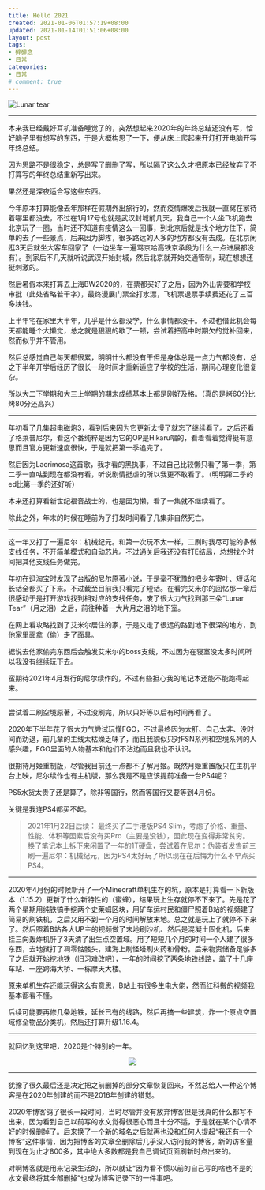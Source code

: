 ```yaml
---
title: Hello 2021
created: 2021-01-06T01:57:19+08:00
updated: 2021-01-14T01:51:06+08:00
layout: post
tags:
- 碎碎念
- 日常
categories:
- 日常
# comment: true
---
```


![Lunar tear](/posts/hello-2021/images/1.jpg "Lunar tear")

<!--more-->

<!--aplayer
{
    "name": "Gloria",
    "artist": "Kalafina",
    "theme": "#cc2222",
    "url": "https://music.starry-s.moe/music/kalafina-gloria.aac",
    "cover": "https://music.starry-s.moe/music/cover/2505786999756176.png"
}
-->

------

本来我已经戴好耳机准备睡觉了的，突然想起来2020年的年终总结还没有写，恰好脑子里有想写的东西，于是大概构思了一下，便从床上爬起来开灯打开电脑开写年终总结。

因为思路不是很稳定，总是写了删删了写，所以隔了这么久才把原本已经放弃了不打算写的年终总结重新写出来。

果然还是深夜适合写这些东西。

今年原本打算能像去年那样在假期外出旅行的，然而疫情爆发后我就一直窝在家待着哪里都没去，不过在1月17号也就是武汉封城前几天，我自己一个人坐飞机跑去北京玩了一圈，当时还不知道有疫情这么一回事，到北京后就是找个地方住下，简单的去了一些景点，后来因为脚疼，很多路远的人多的地方都没有去成。在北京闲逛3天后就坐大客车回家了（一边坐车一遍骂京哈高铁京承段为什么一点进展都没有）。到家后不几天就听说武汉开始封城，然后北京就开始交通管制，现在想想还挺刺激的。

然后暑假本来打算去上海BW2020的，在票都买好了之后，因为外出需要和学校审批（此处省略若干字），最终漫展门票全打水漂，飞机票退票手续费还花了三百多块钱。

上半年宅在家里大半年，几乎是什么都没学，什么事情都没干。不过也借此机会每天都能睡个大懒觉，总之就是狠狠的歇了一顿，尝试着把高中时期欠的觉补回来，然而似乎并不管用。

然后总感觉自己每天都很累，明明什么都没有干但是身体总是一点力气都没有，总之下半年开学后经历了很长一段时间才重新适应了学校的生活，期间心理变化很复杂。

所以大二下学期和大三上学期的期末成绩基本上都是刚好及格。（真的是烤60分比烤80分还高兴）

------

年初看了几集超电磁炮3，看到后来因为它更新太慢了就忘了继续看了。之后还看了格莱普尼尔，看这个番纯粹是因为它的OP是Hikaru唱的，看着看着觉得挺有意思而且官方更新速度很快，于是就把第一季追完了。

然后因为Lacrimosa这首歌，我才看的黑执事，不过自己比较懒只看了第一季，第二季一直咕到现在都没有看，听说剧情挺虐的所以我更不敢看了。（明明第二季的ed比第一季的还好听）

本来还打算看新世纪福音战士的，也是因为懒，看了一集就不继续看了。

除此之外，年末的时候在睡前为了打发时间看了几集非自然死亡。

------

这一年又打了一遍尼尔：机械纪元。和第一次玩不太一样，二刷时我尽可能的多做支线任务，不开简单模式和自动芯片。不过通关后我还没有打E结局，总想找个时间把其他支线任务做完。

年初在逛淘宝时发现了台版的尼尔原著小说，于是毫不犹豫的把少年寄叶、短话和长话全都买了下来。不过截至目前我只看完了短话。在看完艾米尔的回忆那一章后很感动于是打开游戏找到相对应的支线任务，废了很大力气找到那三朵“Lunar Tear”（月之泪）之后，前往种着一大片月之泪的地下室。

在网上看攻略找到了艾米尔居住的家，于是又走了很远的路到地下很深的地方，到他家里面拿（偷）走了面具。

据说去他家偷完东西后会触发艾米尔的boss支线，不过因为在寝室没太多时间所以我没有继续玩下去。

蛮期待2021年4月发行的尼尔续作的，不过有些担心我的笔记本还能不能跑得起来。

------

尝试着二刷空境原著，不过没刷完，所以只好等以后有时间再看了。

2020年下半年花了很大力气尝试玩懂FGO，不过最终因为太肝、自己太非、没时间而劝退，前几章的主线太枯燥乏味了，而且我貌似只对FSN系列和空境系列的人感兴趣，FGO里面的人物基本和他们不沾边而且我也不认识。

很期待月姬重制版，尽管我目前还一点都不了解月姬。既然月姬重置版只在主机平台上映，尼尔续作也有主机版，那么我是不是应该提前准备一台PS4呢？

PS5水货太贵了还是算了，除非等国行，然而等国行又要等到4月份。

关键是我连PS4都买不起。

> 2021年1月22日后续：
> 最终买了二手港版PS4 Slim，考虑了价格、重量、性能、体积等因素后没有买Pro（主要是没钱），因此现在变得非常贫穷。
> 换了笔记本上拆下来闲置了一年的1T硬盘，尝试着在尼尔：伪装者发售前三刷一遍尼尔：机械纪元，因为PS4太好玩了所以现在在后悔为什么不早点买PS4。

-------

2020年4月份的时候新开了一个Minecraft单机生存的坑，原本是打算看一下新版本（1.15.2）更新了什么新特性的（蜜蜂），结果玩上生存就停不下来了。先是花了两个星期用纯铁镐手挖两个史莱姆区块，用矿车运村民和僵尸照着B站的视频建了简易的刷铁机，之后又用不到一个月的时间解放末地。总之就是玩上了就停不下来了。然后照着B站各大UP主的视频做了末地刷沙机、然后是混凝土固化机，后来挂三向轰炸机肝了3天清了出生点空置域。用了短短几个月的时间一个人建了很多东西，去地狱打了凋零骷髅头，建海上刷怪塔刷火药和骨粉。后来物资储备足够多了之后就开始挖地铁（旧习难改吧），一年的时间挖了两条地铁线路，盖了十几座车站、一座跨海大桥、一栋摩天大楼。

原来单机生存还能玩得这么有意思，B站上有很多生电大佬，然而红科搬的视频我基本都看不懂。

后续可能要再修几条地铁，延长已有的线路，然后再搞一些建筑，炸一个原点空置域修全物品分类机，然后还打算升级1.16.4。

------

就回忆到这里吧，2020是个特别的一年。

<div style="text-align:center">
  <img src="/posts/hello-2021/images/2.jpg" />
</div>

------

犹豫了很久最后还是决定把之前删掉的部分文章恢复回来，不然总给人一种这个博客是在2020年创建的而不是2016年创建的错觉。

2020年博客鸽了很长一段时间，当时尽管并没有放弃博客但是我真的什么都写不出来，因为看到自己以前写的水文觉得很恶心而且十分不适，于是就在某个心情不好的时候删掉了。后来换了一个新的域名之后就再也没和任何人提起“我还有一个博客”这件事情，因为把博客的文章全删除后几乎没人访问我的博客，新的访客量到现在为止才800多，其中绝大多数都是我自己调试页面刷新时点出来的。

对啊博客就是用来记录生活的，所以就让“因为看不惯以前的自己写的啥也不是的水文最终将其全部删掉”也成为博客记录下的一件事吧。
